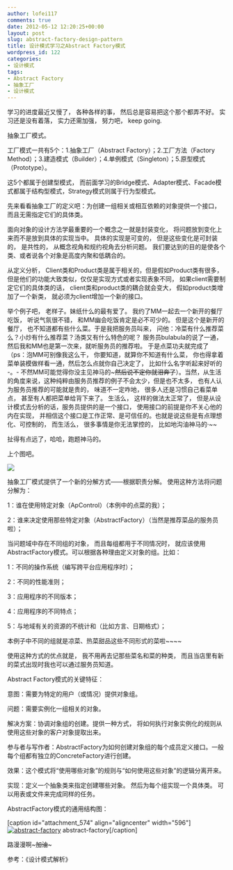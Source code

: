 ```yaml
---
author: lofei117
comments: true
date: 2012-05-12 12:20:25+00:00
layout: post
slug: abstract-factory-design-pattern
title: 设计模式学习之Abstract Factory模式
wordpress_id: 122
categories:
- 设计模式
tags:
- Abstract Factory
- 抽象工厂
- 设计模式
---
```


学习的进度最近又慢了， 各种各样的事， 然后总是容易把这个那个都弄不好。 实习还是没有着落， 实力还需加强， 努力吧， keep going.

抽象工厂模式。

工厂模式一共有5个：1.抽象工厂（Abstract Factory）；2.工厂方法（Factory Method）；3.建造模式（Builder）；4.单例模式（Singleton）；5.原型模式（Prototype）。

这5个都属于创建型模式， 而前面学习的Bridge模式、Adapter模式、Facade模式都属于结构型模式，Strategy模式则属于行为型模式。

先来看看抽象工厂的定义吧：为创建一组相关或相互依赖的对象提供一个接口， 而且无需指定它们的具体类。

面向对象的设计方法学最重要的一个概念之一就是封装变化， 将问题放到变化上来而不是放到具体的实现当中。 具体的实现是可变的， 但是这些变化是可封装的， 是共性的， 从概念视角和规约视角去分析问题。 我们要达到的目的是使各个类、或者说各个对象是高度内聚和低耦合的。

从定义分析， Client类和Product类是属于相关的，但是假如Product类有很多， 但是他们的功能大致类似，仅仅是实现方式或者实现表象不同， 如果client需要制定它们的具体类的话， client类和product类的耦合就会变大， 假如product类增加了一个新类， 就必须为client增加一个新的接口。

举个例子吧， 老样子。妹纸什么的最有爱了。 我约了MM一起去一个新开的餐厅吃饭， 听说气氛很不错， 和MM幽会吃饭肯定是必不可少的。 但是这个是新开的餐厅， 也不知道都有些什么菜。于是我把服务员叫来， 问他：冷菜有什么推荐菜么？小炒有什么推荐菜？汤类又有什么特色的呢？ 服务员bulabula的说了一通，然后我和MM也是第一次来，就听服务员的推荐啦。 于是点菜功夫就完成了（ps：泡MM可别像我这么干， 你要知道，就算你不知道有什么菜， 你也得拿着菜单装模做样看一通，然后怎么点就你自己决定了， 比如什么名字听起来好听的 -。- 不然MM可能觉得你没主见神马的~~~然后说不定你就泪奔了~~）。当然，从生活的角度来说，这种纯粹由服务员推荐的例子不会太少，但是也不太多， 也有人认为服务员推荐的可能就是贵的， 味道不一定咋地， 很多人还是习惯自己看菜单点， 甚至有人都把菜单给背下来了。 生活么， 这样的做法太正常了， 但是从设计模式去分析的话，服务员提供的是一个接口， 使用接口的前提是你不关心他的内在实现， 并相信这个接口是工作正常、是可信任的。也就是说这些是有点理想化、可控制的， 而生活么， 很多事情是你无法掌控的， 比如地沟油神马的·~~

扯得有点远了，哈哈，跑题神马的。

上个图吧。

[![](http://blog.lofei.info/wp-content/uploads/2012/05/abstract-factory11.jpg)](http://blog.lofei.info/wp-content/uploads/2012/05/abstract-factory11.jpg)



抽象工厂模式提供了一个新的分解方式——根据职责分解。 使用这种方法将问题分解为：

1：谁在使用特定对象（ApControl）（本例中的点菜的我）；

2：谁来决定使用那些特定对象（AbstractFactory）（当然是推荐菜品的服务员啦）；

当问题域中存在不同组的对象， 而且每组都用于不同情况时， 就应该使用AbstractFactory模式。可以根据各种理由定义对象的组。比如：

1：不同的操作系统（编写跨平台应用程序时）；

2：不同的性能准则；

3：应用程序的不同版本；

4：应用程序的不同特点；

5：与地域有关的资源的不统计和（比如方言、日期格式）；

本例子中不同的组就是凉菜、热菜甜品这些不同形式的菜啦~~~~

使用这种方式的优点就是， 我不用再去记那些菜名和菜的种类， 而且当店里有新的菜式出现时我也可以通过服务员知道。

Abstract Factory模式的关键特征：

意图：需要为特定的用户（或情况）提供对象组。

问题：需要实例化一组相关的对象。

解决方案：协调对象组的创建。提供一种方式， 将如何执行对象实例化的规则从使用这些对象的客户对象提取出来。

参与者与写作者：AbstractFactory为如何创建对象组的每个成员定义接口。一般每个组都有独立的ConcreteFactory进行创建。

效果：这个模式将“使用哪些对象”的规则与“如何使用这些对象”的逻辑分离开来。

实现：定义一个抽象类来指定创建哪些对象。 然后为每个组实现一个具体类。 可以用表或文件来完成同样的任务。



AbstractFactory模式的通用结构图：



[caption id="attachment_574" align="aligncenter" width="596"][![abstract-factory](http://blog.lofei.info/wp-content/uploads/2012/05/abstract-factory.png)](http://blog.lofei.info/wp-content/uploads/2012/05/abstract-factory.png) abstract-factory[/caption]

路漫漫啊~~~加油~~~



参考：《设计模式解析》
